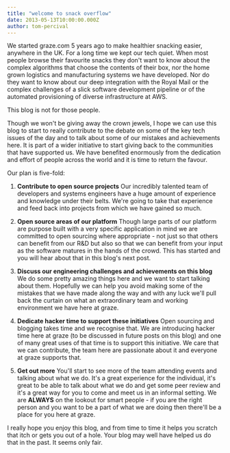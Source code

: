 ```yaml
---
title: "welcome to snack overflow"
date: 2013-05-13T10:00:00.000Z
author: tom-percival
---
```


We started graze.com 5 years ago to make healthier snacking easier, anywhere in the UK. For a long time we kept our tech quiet.  When most people browse their favourite snacks they don't want to know about the complex algorithms that choose the contents of their box, nor the home grown logistics and manufacturing systems we have developed.  Nor do they want to know about our deep integration with the Royal Mail or the complex challenges of a slick software development pipeline or of the automated provisioning of diverse infrastructure at AWS.

This blog is not for those people.

Though we won't be giving away the crown jewels, I hope we can use this blog to start to really contribute to the debate on some of the key tech issues of the day and to talk about some of our mistakes and achievements here.  It is part of a wider initiative to start giving back to the communities that have supported us.  We have benefited enormously from the dedication and effort of people across the world and it is time to return the favour.

Our plan is five-fold:

1. **Contribute to open source projects**
Our incredibly talented team of developers and systems engineers have a huge amount of experience and knowledge under their belts. We're going to take that experience and feed back into projects from which we have gained so much.

2. **Open source areas of our platform**
Though large parts of our platform are purpose built with a very specific application in mind we are committed to open sourcing where appropriate - not just so that others can benefit from our R&D but also so that we can benefit from your input as the software matures in the hands of the crowd.  This has started and you will hear about that in this blog's next post.


3. **Discuss our engineering challenges and achievements on this blog** 
We do some pretty amazing things here and we want to start talking about them.  Hopefully we can help you avoid making some of the mistakes that we have made along the way and with any luck we'll pull back the curtain on what an extraordinary team and working environment we have here at graze.

4. **Dedicate hacker time to support these initiatives**
Open sourcing and blogging takes time and we recognise that.  We are introducing hacker time here at graze (to be discussed in future posts on this blog) and one of many great uses of that time is to support this initiative.  We care that we can contribute, the team here are passionate about it and everyone at graze supports that.

5. **Get out more**
You'll start to see more of the team attending events and talking about what we do.  It's a great experience for the individual, it's great to be able to talk about what we do and get some peer review and it's a great way for you to come and meet us in an informal setting.  We are **ALWAYS** on the lookout for smart people - if you are the right person and you want to be a part of what we are doing then there'll be a place for you here at graze.

I really hope you enjoy this blog, and from time to time it helps you scratch that itch or gets you out of a hole.  Your blog may well have helped us do that in the past. It seems only fair.

